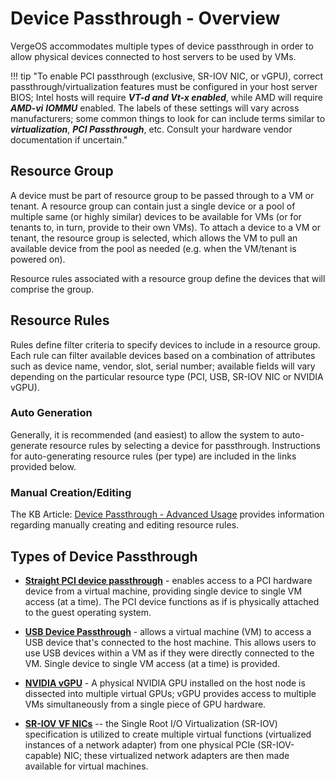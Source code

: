 # Device Passthrough - Overview

VergeOS accommodates multiple types of device passthrough in order to allow physical devices connected to host servers to be used by VMs.  

!!! tip "To enable PCI passthrough (exclusive, SR-IOV NIC, or vGPU), correct passthrough/virtualization features must be configured in your host server BIOS; Intel hosts will require ***VT-d and Vt-x enabled***, while AMD will require ***AMD-vi*** ***IOMMU*** enabled.  The labels of these settings will vary across manufacturers; some common things to look for can include terms similar to ***virtualization***, ***PCI Passthrough***, etc. Consult your hardware vendor documentation if uncertain."

## Resource Group

A device must be part of resource group to be passed through to a VM or tenant.  A resource group can contain just a single device or a pool of multiple same (or highly similar) devices to be available for VMs (or for tenants to, in turn, provide to their own VMs).  To attach a device to a VM or tenant, the resource group is selected, which allows the VM to pull an available device from the pool as needed (e.g. when the VM/tenant is powered on).  

Resource rules associated with a resource group define the devices that will comprise the group.

## Resource Rules

Rules define filter criteria to specify devices to include in a resource group. Each rule can filter available devices based on a combination of attributes such as device name, vendor, slot, serial number; available fields will vary depending on the particular resource type (PCI, USB, SR-IOV NIC or NVIDIA vGPU).

### Auto Generation

Generally, it is recommended (and easiest) to allow the system to auto-generate resource rules by selecting a device for passthrough.  Instructions for auto-generating resource rules (per type) are included in the links provided below.

### Manual Creation/Editing

The KB Article: [Device Passthrough - Advanced Usage](/product-guide/devpass-advanced) provides information regarding manually creating and editing resource rules.

## Types of Device Passthrough

* [**Straight PCI device passthrough**](/product-guide/generic-pcipass) - enables access to a PCI hardware device from a virtual machine, providing single device to single VM access (at a time). The PCI device functions as if is physically attached to the guest operating system.  

* [**USB Device Passthrough**](/product-guide/usbpassthrough) - allows a virtual machine (VM) to access a USB device that's connected to the host machine. This allows users to use USB devices within a VM as if they were directly connected to the VM. Single device to single VM access (at a time) is provided.

* [**NVIDIA vGPU**](/product-guide/nvidiaGPU) - A physical NVIDIA GPU installed on the host node is dissected into multiple virtual GPUs; vGPU provides access to multiple VMs simultaneously from a single piece of GPU hardware.

* [**SR-IOV VF NICs**](/kb-template.mdproduct-guide/sriov) -- the Single Root I/O Virtualization (SR-IOV) specification is utilized to create multiple virtual functions (virtualized instances of a network adapter) from one physical PCIe (SR-IOV-capable) NIC; these virtualized network adapters are then made available for virtual machines.
